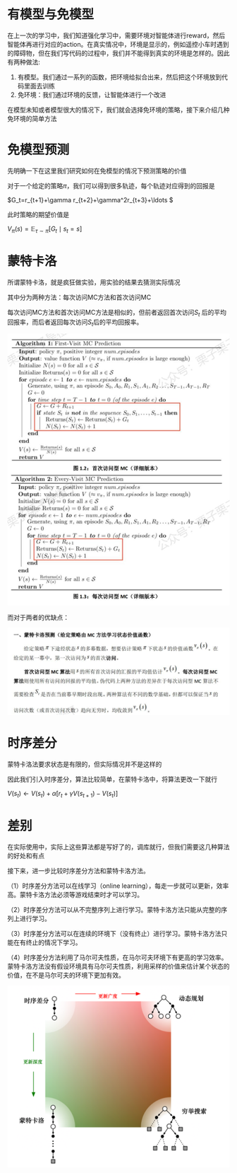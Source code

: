 # 有模型与免模型

在上一次的学习中，我们知道强化学习中，需要环境对智能体进行reward，然后智能体再进行对应的action。在真实情况中，环境是显示的，例如遥控小车时遇到的障碍物，但在我们写代码的过程中，我们并不能得到真实的环境是怎样的。因此有两种做法:

1. 有模型。我们通过一系列的函数，把环境给拟合出来，然后把这个环境放到代码里面去训练
2. 免环境：我们通过环境的反馈，让智能体进行一个改进

在模型未知或者模型很大的情况下，我们就会选择免环境的策略，接下来介绍几种免环境的简单方法

# 免模型预测

先明确一下在这里我们研究如何在免模型的情况下预测策略的价值

对于一个给定的策略$\pi$，我们可以得到很多轨迹，每个轨迹对应得到的回报是

$G_t=r_{t+1}+\gamma r_{t+2}+\gamma^2r_{t+3}+\ldots $

此时策略的期望价值是

$V_\pi(s)=\mathbb{E}_{\tau\sim\pi}\left[G_t\mid s_t=s\right]$

# 蒙特卡洛

所谓蒙特卡洛，就是疯狂做实验，用实验的结果去猜测实际情况

其中分为两种方法：每次访问MC方法和首次访问MC

每次访问MC方法和首次访问MC方法是相似的，但前者返回首次访问$S_t$ 后的平均回报率，而后者返回每次访问$S_t$后的平均回报率。

![image-20231119005545266](./assets/image-20231119005545266.png)

而对于两者的优缺点：

![image-20231119005734214](./assets/image-20231119005734214.png)

# 时序差分

蒙特卡洛法要求状态是有限的，但实际情况并不是这样的

因此我们引入时序差分，算法比较简单，在蒙特卡洛中，将算法更改一下就行

$V(s_t)\leftarrow V(s_t)+\alpha[r_t+\gamma V(s_{t+1})-V(s_t)]$

# 差别

在实际使用中，实际上这些算法都是写好了的，调库就行，但我们需要这几种算法的好处和有点

接下来，进一步比较时序差分方法和蒙特卡洛方法。

（1）时序差分方法可以在线学习（online learning），每走一步就可以更新，效率高。蒙特卡洛方法必须等游戏结束时才可以学习。

（2）时序差分方法可以从不完整序列上进行学习。蒙特卡洛方法只能从完整的序列上进行学习。

（3）时序差分方法可以在连续的环境下（没有终止）进行学习。蒙特卡洛方法只能在有终止的情况下学习。

（4）时序差分方法利用了马尔可夫性质，在马尔可夫环境下有更高的学习效率。蒙特卡洛方法没有假设环境具有马尔可夫性质，利用采样的价值来估计某个状态的价值，在不是马尔可夫的环境下更加有效。

![image-20231119010523494](./assets/image-20231119010523494.png)